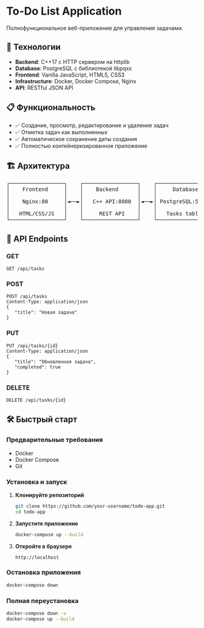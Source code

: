# To-Do List Application

Полнофункциональное веб-приложение для управления задачами.

## 🚀 Технологии

- **Backend**: C++17 с HTTP сервером на httplib
- **Database**: PostgreSQL с библиотекой libpqxx
- **Frontend**: Vanilla JavaScript, HTML5, CSS3
- **Infrastructure**: Docker, Docker Compose, Nginx
- **API**: RESTful JSON API

## 📋 Функциональность

- ✅ Создание, просмотр, редактирование и удаление задач
- ✅ Отметка задач как выполненных
- ✅ Автоматическое сохранение даты создания
- ✅ Полностью контейнеризированное приложение

## 🏗️ Архитектура
<pre>
┌─────────────────┐    ┌─────────────────┐    ┌─────────────────┐
│    Frontend     │    │    Backend      │    │     Database    │
│                 │    │                 │    │                 │
│    Nginx:80     │◄──►│   C++ API:8080  │◄──►│ PostgreSQL:5432 │
│                 │    │                 │    │                 │
│   HTML/CSS/JS   │    │     REST API    │    │   Tasks table   │
└─────────────────┘    └─────────────────┘    └─────────────────┘
</pre>


## 📡 API Endpoints

### GET
   ```http
   GET /api/tasks
  ```
### POST
   ```http
   POST /api/tasks
   Content-Type: application/json
   {
      "title": "Новая задача"
   }
   ```
### PUT
   ```http
   PUT /api/tasks/{id}
   Content-Type: application/json
   {
      "title": "Обновленная задача",
      "completed": true
   }
   ```
### DELETE
   ```http
   DELETE /api/tasks/{id}
   ```


## 🛠️ Быстрый старт

### Предварительные требования

- Docker
- Docker Compose
- Git

### Установка и запуск

1. **Клонируйте репозиторий**
   ```bash
   git clone https://github.com/your-username/todo-app.git
   cd todo-app
3. **Запустите приложение**
   ```bash
   docker-compose up --build
5. **Откройте в браузере**
   ```text
   http://localhost
### Остановка приложения
   ```bash
   docker-compose down
   ```
### Полная переустановка
   ```bash
   docker-compose down -v
   docker-compose up --build
   ```

